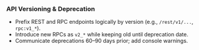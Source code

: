 ### API Versioning & Deprecation

- Prefix REST and RPC endpoints logically by version (e.g., `/rest/v1/...`, `rpc:v1_*`).
- Introduce new RPCs as `v2_*` while keeping old until deprecation date.
- Communicate deprecations 60–90 days prior; add console warnings.


